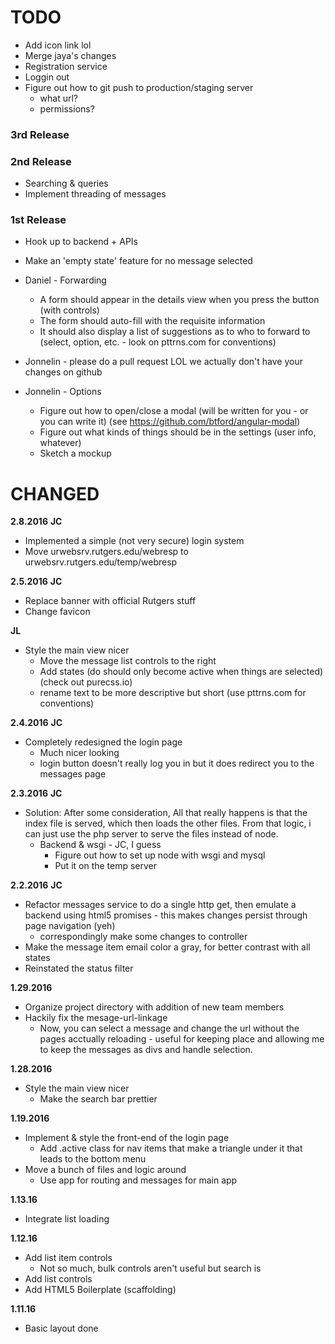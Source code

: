# TODO

+ Add icon link lol
+ Merge jaya's changes
+ Registration service
+ Loggin out
+ Figure out how to git push to production/staging server
	- what url?
	- permissions?

### 3rd Release

### 2nd Release
+ Searching & queries
+ Implement threading of messages

### 1st Release

+ Hook up to backend + APIs
+ Make an 'empty state' feature for no message selected

+ Daniel - Forwarding
	- A form should appear in the details view when you press the button (with controls)
	- The form should auto-fill with the requisite information
	- It should also display a list of suggestions as to who to forward to (select, option, etc. - look on pttrns.com for conventions)

+ Jonnelin - please do a pull request LOL we actually don't have your changes on github
+ Jonnelin - Options
	- Figure out how to open/close a modal (will be written for you - or you can write it) (see https://github.com/btford/angular-modal)
	- Figure out what kinds of things should be in the settings (user info, whatever)
	- Sketch a mockup

# CHANGED

**2.8.2016**
__JC__
+ Implemented a simple (not very secure) login system
+ Move urwebsrv.rutgers.edu/webresp to urwebsrv.rutgers.edu/temp/webresp

**2.5.2016**
__JC__
+ Replace banner with official Rutgers stuff
+ Change favicon

__JL__
+ Style the main view nicer
	- Move the message list controls to the right
	- Add states (do should only become active when things are selected) (check out purecss.io)
	- rename text to be more descriptive but short (use pttrns.com for conventions)

**2.4.2016**
__JC__
+ Completely redesigned the login page
	- Much nicer looking
	- login button doesn't really log you in but it does redirect you to the messages page

**2.3.2016**
__JC__
+ Solution: After some consideration, All that really happens is that the index file is served, which then loads the other files. From that logic, i can just use the php server to serve the files instead of node.
	+ Backend & wsgi - JC, I guess
		- Figure out how to set up node with wsgi and mysql
		- Put it on the temp server

**2.2.2016**
__JC__
+ Refactor messages service to do a single http get, then emulate a backend using html5 promises - this makes changes persist through page navigation (yeh)
	+ correspondingly make some changes to controller
+ Make the message item email color a gray, for better contrast with all states
+ Reinstated the status filter

**1.29.2016**
+ Organize project directory with addition of new team members
+ Hackily fix the mesage-url-linkage
	+ Now, you can select a message and change the url without the pages acctually reloading - useful for keeping place and allowing me to keep the messages as divs and handle selection.

**1.28.2016**
+ Style the main view nicer
	+ Make the search bar prettier

**1.19.2016**
+ Implement & style the front-end of the login page
	+ Add .active class for nav items that make a triangle under it that leads to the bottom menu
+ Move a bunch of files and logic around
	- Use app for routing and messages for main app

**1.13.16**
+ Integrate list loading

**1.12.16**
+ Add list item controls
    - Not so much, bulk controls aren't useful but search is
+ Add list controls
+ Add HTML5 Boilerplate (scaffolding)

**1.11.16**
+ Basic layout done

